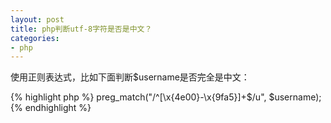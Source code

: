 ```yaml
---
layout: post
title: php判断utf-8字符是否是中文？
categories:
- php
---
```

使用正则表达式，比如下面判断$username是否完全是中文：

{% highlight php %}
preg_match("/^[\x{4e00}-\x{9fa5}]+$/u", $username);
{% endhighlight %}

